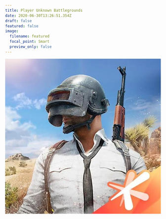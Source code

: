 ```yaml
---
title: Player Unknown Battlegrounds
date: 2020-06-30T13:26:51.354Z
draft: false
featured: false
image:
  filename: featured
  focal_point: Smart
  preview_only: false
---
```

![](img_20200618_003711_775.jpg)